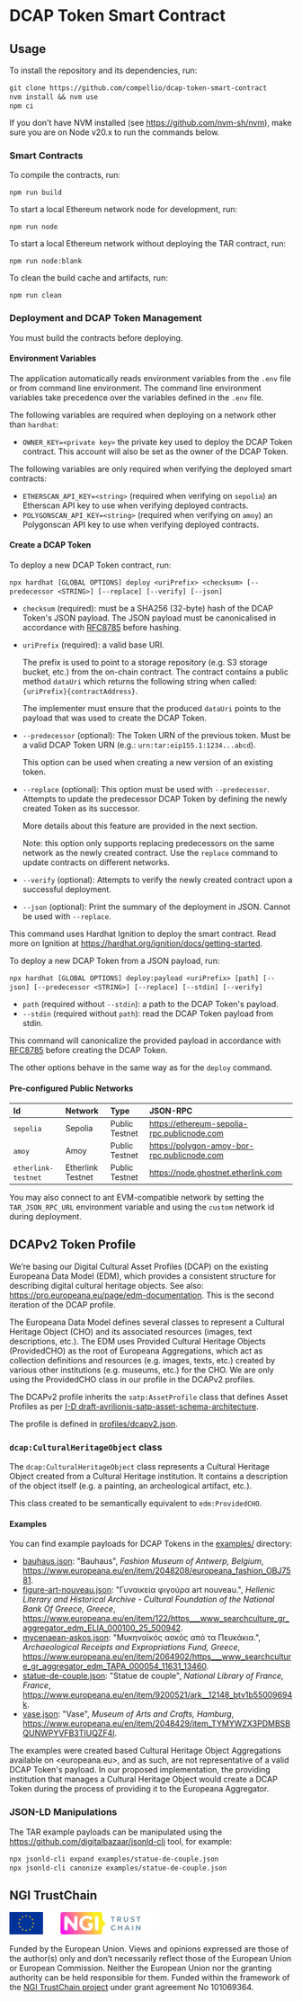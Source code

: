 # DCAP Token Smart Contract

## Usage

To install the repository and its dependencies, run:

```shell
git clone https://github.com/compellio/dcap-token-smart-contract
nvm install && nvm use
npm ci
```

If you don't have NVM installed (see <https://github.com/nvm-sh/nvm>), make sure you are on Node v20.x to run the
commands below.

### Smart Contracts

To compile the contracts, run:

```shell
npm run build
```

To start a local Ethereum network node for development, run:

```shell
npm run node
```

To start a local Ethereum network without deploying the TAR contract, run:

```shell
npm run node:blank
```

To clean the build cache and artifacts, run:

```shell
npm run clean
```

### Deployment and DCAP Token Management

You must build the contracts before deploying.

#### Environment Variables

The application automatically reads environment variables from the `.env` file or from command line environment. The command line environment variables take precedence over the variables defined in the `.env` file.

The following variables are required when deploying on a network other than `hardhat`:

- `OWNER_KEY=<private key>` the private key used to deploy the DCAP Token contract. This account will also be set as the owner of the DCAP Token.

The following variables are only required when verifying the deployed smart contracts:

- `ETHERSCAN_API_KEY=<string>` (required when verifying on `sepolia`) an Etherscan API key to use when verifying deployed contracts.
- `POLYGONSCAN_API_KEY=<string>` (required when verifying on `amoy`) an Polygonscan API key to use when verifying deployed contracts.

#### Create a DCAP Token

To deploy a new DCAP Token contract, run:

```shell
npx hardhat [GLOBAL OPTIONS] deploy <uriPrefix> <checksum> [--predecessor <STRING>] [--replace] [--verify] [--json]
```

- `checksum` (required): must be a SHA256 (32-byte) hash of the DCAP Token's JSON payload. The JSON payload must be canonicalised in accordance with [RFC8785](https://www.rfc-editor.org/rfc/rfc8785) before hashing.

- `uriPrefix` (required): a valid base URI.
 
  The prefix is used to point to a storage repository (e.g. S3 storage bucket, etc.) from the on-chain contract. The contract contains a public method `dataUri` which returns the following string when called: `{uriPrefix}{contractAddress}`.

  The implementer must ensure that the produced `dataUri` points to the payload that was used to create the DCAP Token.

- `--predecessor` (optional): The Token URN of the previous token. Must be a valid DCAP Token URN (e.g.: `urn:tar:eip155.1:1234...abcd`).

  This option can be used when creating a new version of an existing token.

- `--replace` (optional): This option must be used with `--predecessor`. Attempts to update the predecessor DCAP Token by defining the newly created Token as its successor.

  More details about this feature are provided in the next section.

  Note: this option only supports replacing predecessors on the same network as the newly created contract. Use the `replace` command to update contracts on different networks.

- `--verify` (optional): Attempts to verify the newly created contract upon a successful deployment.

- `--json` (optional): Print the summary of the deployment in JSON. Cannot be used with `--replace`.

This command uses Hardhat Ignition to deploy the smart contract. Read more on Ignition at <https://hardhat.org/ignition/docs/getting-started>.

To deploy a new DCAP Token from a JSON payload, run:

```shell
npx hardhat [GLOBAL OPTIONS] deploy:payload <uriPrefix> [path] [--json] [--predecessor <STRING>] [--replace] [--stdin] [--verify]
```

- `path` (required without `--stdin`): a path to the DCAP Token's payload.
- `--stdin` (required without `path`): read the DCAP Token payload from stdin.

This command will canonicalize the provided payload in accordance with [RFC8785](https://www.rfc-editor.org/rfc/rfc8785) before creating the DCAP Token.

The other options behave in the same way as for the `deploy` command.

#### Pre-configured Public Networks

| Id                  | Network           | Type           | JSON-RPC                                    |
|:--------------------|:------------------|:---------------|:--------------------------------------------|
| `sepolia`           | Sepolia           | Public Testnet | https://ethereum-sepolia-rpc.publicnode.com |
| `amoy`              | Amoy              | Public Testnet | https://polygon-amoy-bor-rpc.publicnode.com |
| `etherlink-testnet` | Etherlink Testnet | Public Testnet | https://node.ghostnet.etherlink.com         |

You may also connect to ant EVM-compatible network by setting the `TAR_JSON_RPC_URL` environment variable and using the `custom` network id during deployment.

## DCAPv2 Token Profile

We’re basing our Digital Cultural Asset Profiles (DCAP) on the existing Europeana Data Model (EDM), which provides a consistent structure for describing digital cultural heritage objects. See also: <https://pro.europeana.eu/page/edm-documentation>. This is the second iteration of the DCAP profile.

The Europeana Data Model defines several classes to represent a Cultural Heritage Object (CHO) and its associated resources (images, text descriptions, etc.). The EDM uses Provided Cultural Heritage Objects (ProvidedCHO) as the root of Europeana Aggregations, which act as collection definitions and resources (e.g. images, texts, etc.) created by various other institutions (e.g. museums, etc.) for the CHO. We are only using the ProvidedCHO class in our profile in the DCAPv2 profiles.

The DCAPv2 profile inherits the `satp:AssetProfile` class that defines Asset Profiles as per [I-D draft-avrilionis-satp-asset-schema-architecture](https://datatracker.ietf.org/doc/draft-avrilionis-satp-asset-schema-architecture/).

The profile is defined in [profiles/dcapv2.json](profiles/dcapv2.json).

### `dcap:CulturalHeritageObject` class

The `dcap:CulturalHeritageObject` class represents a Cultural Heritage Object created from a Cultural Heritage institution. It contains a description of the object itself (e.g. a painting, an archeological artifact, etc.).

This class created to be semantically equivalent to `edm:ProvidedCHO`.

#### Examples

You can find example payloads for DCAP Tokens in the [examples/](examples/) directory:

- [bauhaus.json](./examples/bauhaus.json): "Bauhaus", _Fashion Museum of Antwerp, Belgium_, <https://www.europeana.eu/en/item/2048208/europeana_fashion_OBJ7581>.
- [figure-art-nouveau.json](./examples/figure-art-nouveau.json): "Γυναικεία φιγούρα art nouveau.", _Hellenic Literary and Historical Archive - Cultural Foundation of the National Bank Of Greece, Greece_, <https://www.europeana.eu/en/item/122/https___www_searchculture_gr_aggregator_edm_ELIA_000100_25_500942>.
- [mycenaean-askos.json](./examples/mycenaean-askos.json): "Μυκηναϊκός ασκός από τα Πευκάκια.", _Archaeological Receipts and Expropriations Fund, Greece_, <https://www.europeana.eu/en/item/2064902/https___www_searchculture_gr_aggregator_edm_TAPA_000054_11631_13460>.
- [statue-de-couple.json](./examples/statue-de-couple.json): "Statue de couple", _National Library of France, France_, <https://www.europeana.eu/en/item/9200521/ark__12148_btv1b55009694k>.
- [vase.json](./examples/vase.json): "Vase", _Museum of Arts and Crafts, Hamburg_, <https://www.europeana.eu/en/item/2048429/item_TYMYWZX3PDMBSBQUNWPYVFB3TIUQZF4I>.

The examples were created based Cultural Heritage Object Aggregations available on <europeana.eu>, and as such, are not representative of a valid DCAP Token's payload. In our proposed implementation, the providing institution that manages a Cultural Heritage Object would create a DCAP Token during the process of providing it to the Europeana Aggregator.

### JSON-LD Manipulations

The TAR example payloads can be manipulated using the <https://github.com/digitalbazaar/jsonld-cli> tool, for example:

```shell
npx jsonld-cli expand examples/statue-de-couple.json
npx jsonld-cli canonize examples/statue-de-couple.json
```

## NGI TrustChain

<img src="./assets/images/ngi-trustchain.png" height="40" alt="NGI TrustChain">

Funded by the European Union. Views and opinions expressed are those of the author(s) only and don’t necessarily reflect
those of the European Union or European Commission. Neither the European Union nor the granting authority can be held
responsible for them. Funded within the framework of the [NGI TrustChain project](https://trustchain.ngi.eu/) under
grant agreement No 101069364.
